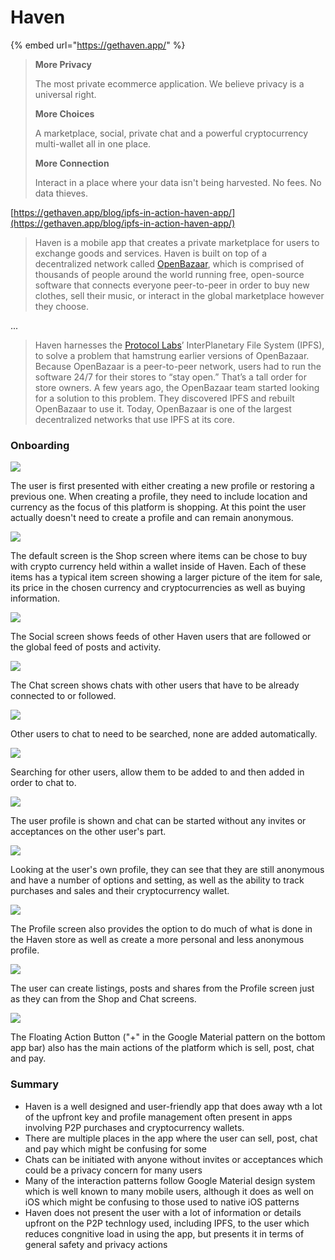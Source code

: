 # Haven



{% embed url="https://gethaven.app/" %}

> **More Privacy**
>
> The most private ecommerce application. We believe privacy is a universal right. 
>
> **More Choices**
>
> A marketplace, social, private chat and a powerful cryptocurrency multi-wallet all in one place.
>
> **More Connection**
>
> Interact in a place where your data isn't being harvested. No fees. No data thieves.



[https://gethaven.app/blog/ipfs-in-action-haven-app/](https://gethaven.app/blog/ipfs-in-action-haven-app/)

> Haven is a mobile app that creates a private marketplace for users to exchange goods and services. Haven is built on top of a decentralized network called [OpenBazaar](https://openbazaar.org/), which is comprised of thousands of people around the world running free, open-source software that connects everyone peer-to-peer in order to buy new clothes, sell their music, or interact in the global marketplace however they choose.

...

> Haven harnesses the [Protocol Labs](https://protocol.ai/)’ InterPlanetary File System \(IPFS\), to solve a problem that hamstrung earlier versions of OpenBazaar. Because OpenBazaar is a peer-to-peer network, users had to run the software 24/7 for their stores to “stay open.” That’s a tall order for store owners. A few years ago, the OpenBazaar team started looking for a solution to this problem. They discovered IPFS and rebuilt OpenBazaar to use it. Today, OpenBazaar is one of the largest decentralized networks that use IPFS at its core.

### Onboarding

![](../../.gitbook/assets/haven-screen-1.PNG)

The user is first presented with either creating a new profile or restoring a previous one. When creating a profile, they need to include location and currency as the focus of this platform is shopping. At this point the user actually doesn't need to create a profile and can remain anonymous.

![](../../.gitbook/assets/haven-screen-3.PNG)

The default screen is the Shop screen where items can be chose to buy with crypto currency held within a wallet inside of Haven. Each of these items has a typical item screen showing a larger picture of the item for sale, its price in the chosen currency and cryptocurrencies as well as buying information.

![](../../.gitbook/assets/haven-screen-4.PNG)

The Social screen shows feeds of other Haven users that are followed or the global feed of posts and activity.

![](../../.gitbook/assets/haven-screen-6.PNG)

The Chat screen shows chats with other users that have to be already connected to or followed.

![](../../.gitbook/assets/haven-screen-7.PNG)

Other users to chat to need to be searched, none are added automatically.

![](../../.gitbook/assets/haven-screen-8.PNG)

Searching for other users, allow them to be added to and then added in order to chat to.

![](../../.gitbook/assets/haven-screen-9.PNG)

The user profile is shown and chat can be started without any invites or acceptances on the other user's part.

![](../../.gitbook/assets/haven-screen-10.PNG)

Looking at the user's own profile, they can see that they are still anonymous and have a number of options and setting, as well as the ability to track purchases and sales and their cryptocurrency wallet.

![](../../.gitbook/assets/haven-screen-11.PNG)

The Profile screen also provides the option to do much of what is done in the Haven store as well as create a more personal and less anonymous profile.

![](../../.gitbook/assets/haven-screen-12.PNG)

The user can create listings, posts and shares from the Profile screen just as they can from the Shop and Chat screens.

![](../../.gitbook/assets/haven-screen-16.PNG)

The Floating Action Button \("+" in the Google Material pattern on the bottom app bar\) also has the main actions of the platform which is sell, post, chat and pay.

### Summary

* Haven is a well designed and user-friendly app that does away wth a lot of the upfront key and profile management often present in apps involving P2P purchases and cryptocurrency wallets.
* There are multiple places in the app where the user can sell, post, chat and pay which might be confusing for some
* Chats can be initiated with anyone without invites or acceptances which could be a privacy concern for many users
* Many of the interaction patterns follow Google Material design system which is well known to many mobile users, although it does as well on iOS which might be confusing to those used to native iOS patterns
* Haven does not present the user with a lot of information or details upfront on the P2P technlogy used, including IPFS, to the user which reduces congnitive load in using the app, but presents it in terms of general safety and privacy actions

